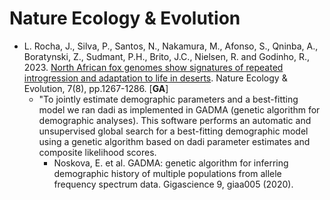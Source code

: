 # Nature Ecology & Evolution

* L. Rocha, J., Silva, P., Santos, N., Nakamura, M., Afonso, S., Qninba, A., Boratynski, Z., Sudmant, P.H., Brito, J.C., Nielsen, R. and Godinho, R., 2023. [North African fox genomes show signatures of repeated introgression and adaptation to life in deserts](https://www.nature.com/articles/s41559-023-02094-w). Nature Ecology & Evolution, 7(8), pp.1267-1286. [**GA**]
  * "To jointly estimate demographic parameters and a best-fitting model we ran dadi as implemented in GADMA (genetic algorithm for demographic analyses). This software performs an automatic and unsupervised global search for a best-fitting demographic model using a genetic algorithm based on dadi parameter estimates and composite likelihood scores.
    * Noskova, E. et al. GADMA: genetic algorithm for inferring demographic history of multiple populations from allele frequency spectrum data. Gigascience 9, giaa005 (2020).
